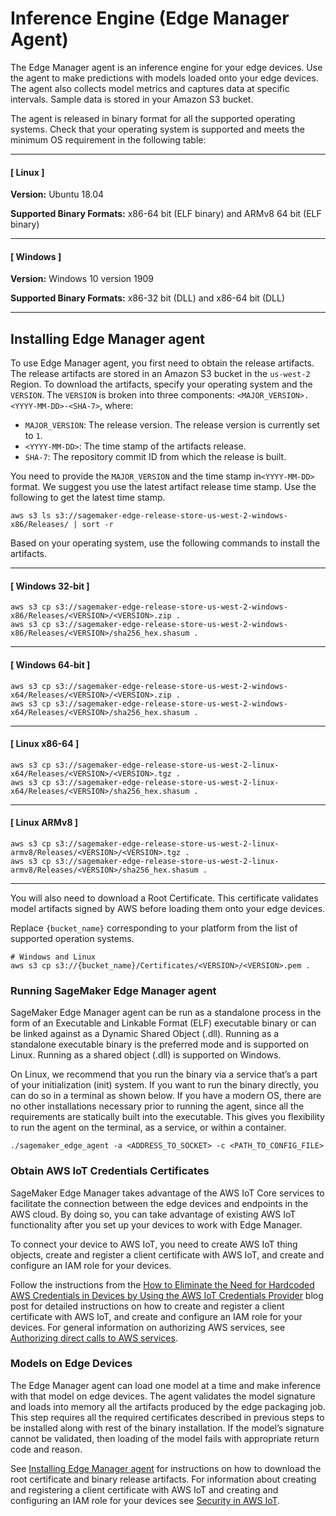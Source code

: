 # Inference Engine \(Edge Manager Agent\)<a name="edge-device-fleet-about"></a>

The Edge Manager agent is an inference engine for your edge devices\. Use the agent to make predictions with models loaded onto your edge devices\. The agent also collects model metrics and captures data at specific intervals\. Sample data is stored in your Amazon S3 bucket\.

The agent is released in binary format for all the supported operating systems\. Check that your operating system is supported and meets the minimum OS requirement in the following table:

------
#### [ Linux ]

**Version:** Ubuntu 18\.04

**Supported Binary Formats:** x86\-64 bit \(ELF binary\) and ARMv8 64 bit \(ELF binary\)

------
#### [ Windows ]

**Version:** Windows 10 version 1909

**Supported Binary Formats:** x86\-32 bit \(DLL\) and x86\-64 bit \(DLL\)

------

## Installing Edge Manager agent<a name="edge-device-fleet-installation"></a>

To use Edge Manager agent, you first need to obtain the release artifacts\. The release artifacts are stored in an Amazon S3 bucket in the `us-west-2` Region\. To download the artifacts, specify your operating system and the `VERSION`\. The `VERSION` is broken into three components: `<MAJOR_VERSION>.<YYYY-MM-DD>-<SHA-7>`, where:
+ `MAJOR_VERSION`: The release version\. The release version is currently set to `1`\.
+ `<YYYY-MM-DD>`: The time stamp of the artifacts release\.
+ `SHA-7`: The repository commit ID from which the release is built\.

You need to provide the `MAJOR_VERSION` and the time stamp in`<YYYY-MM-DD>` format\. We suggest you use the latest artifact release time stamp\. Use the following to get the latest time stamp\.

```
aws s3 ls s3://sagemaker-edge-release-store-us-west-2-windows-x86/Releases/ | sort -r
```

Based on your operating system, use the following commands to install the artifacts\.

------
#### [ Windows 32\-bit ]

```
aws s3 cp s3://sagemaker-edge-release-store-us-west-2-windows-x86/Releases/<VERSION>/<VERSION>.zip .
aws s3 cp s3://sagemaker-edge-release-store-us-west-2-windows-x86/Releases/<VERSION>/sha256_hex.shasum .
```

------
#### [ Windows 64\-bit ]

```
aws s3 cp s3://sagemaker-edge-release-store-us-west-2-windows-x64/Releases/<VERSION>/<VERSION>.zip .
aws s3 cp s3://sagemaker-edge-release-store-us-west-2-windows-x64/Releases/<VERSION>/sha256_hex.shasum .
```

------
#### [ Linux x86\-64 ]

```
aws s3 cp s3://sagemaker-edge-release-store-us-west-2-linux-x64/Releases/<VERSION>/<VERSION>.tgz .
aws s3 cp s3://sagemaker-edge-release-store-us-west-2-linux-x64/Releases/<VERSION>/sha256_hex.shasum .
```

------
#### [ Linux ARMv8 ]

```
aws s3 cp s3://sagemaker-edge-release-store-us-west-2-linux-armv8/Releases/<VERSION>/<VERSION>.tgz .
aws s3 cp s3://sagemaker-edge-release-store-us-west-2-linux-armv8/Releases/<VERSION>/sha256_hex.shasum .
```

------

You will also need to download a Root Certificate\. This certificate validates model artifacts signed by AWS before loading them onto your edge devices\.

Replace `{bucket_name}` corresponding to your platform from the list of supported operation systems\.

```
# Windows and Linux
aws s3 cp s3://{bucket_name}/Certificates/<VERSION>/<VERSION>.pem .
```

### Running SageMaker Edge Manager agent<a name="edge-device-fleet-running-agent"></a>

SageMaker Edge Manager agent can be run as a standalone process in the form of an Executable and Linkable Format \(ELF\) executable binary or can be linked against as a Dynamic Shared Object \(\.dll\)\. Running as a standalone executable binary is the preferred mode and is supported on Linux\. Running as a shared object \(\.dll\) is supported on Windows\.

On Linux, we recommend that you run the binary via a service that’s a part of your initialization \(init\) system\. If you want to run the binary directly, you can do so in a terminal as shown below\. If you have a modern OS, there are no other installations necessary prior to running the agent, since all the requirements are statically built into the executable\. This gives you flexibility to run the agent on the terminal, as a service, or within a container\.

```
./sagemaker_edge_agent -a <ADDRESS_TO_SOCKET> -c <PATH_TO_CONFIG_FILE>
```

### Obtain AWS IoT Credentials Certificates<a name="edge-device-fleet-agent-certificates"></a>

SageMaker Edge Manager takes advantage of the AWS IoT Core services to facilitate the connection between the edge devices and endpoints in the AWS cloud\. By doing so, you can take advantage of existing AWS IoT functionality after you set up your devices to work with Edge Manager\.

To connect your device to AWS IoT, you need to create AWS IoT thing objects, create and register a client certificate with AWS IoT, and create and configure an IAM role for your devices\.

Follow the instructions from the [How to Eliminate the Need for Hardcoded AWS Credentials in Devices by Using the AWS IoT Credentials Provider](https://aws.amazon.com/blogs/security/how-to-eliminate-the-need-for-hardcoded-aws-credentials-in-devices-by-using-the-aws-iot-credentials-provider/) blog post for detailed instructions on how to create and register a client certificate with AWS IoT, and create and configure an IAM role for your devices\. For general information on authorizing AWS services, see [Authorizing direct calls to AWS services](https://docs.aws.amazon.com/iot/latest/developerguide/authorizing-direct-aws.html)\. 

### Models on Edge Devices<a name="edge-device-fleet-agent-models"></a>

The Edge Manager agent can load one model at a time and make inference with that model on edge devices\. The agent validates the model signature and loads into memory all the artifacts produced by the edge packaging job\. This step requires all the required certificates described in previous steps to be installed along with rest of the binary installation\. If the model’s signature cannot be validated, then loading of the model fails with appropriate return code and reason\.

See [Installing Edge Manager agent](#edge-device-fleet-installation) for instructions on how to download the root certificate and binary release artifacts\. For information about creating and registering a client certificate with AWS IoT and creating and configuring an IAM role for your devices see [Security in AWS IoT](https://docs.aws.amazon.com/iot/latest/developerguide/security.html)\.